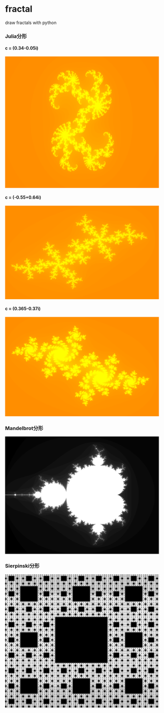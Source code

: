 # fractal
draw fractals with python

### Julia分形

#### c = (0.34-0.05i)

![](img/fig-julia1.png)

#### c = (-0.55+0.64i)

![](img/fig-julia2.png)

#### c = (0.365-0.37i)

![](img/fig-julia3.png)

### Mandelbrot分形

![](img/fig-mandelbrot.png)

### Sierpinski分形

![](img/fig-sierpinski.png)